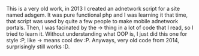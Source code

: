 This is a very old work, in 2013 I created an adnetwork script for a site named adsgem. It was pure functional php and I was learning it that time, that script was used by quite a few people to make mobile adnetwork portals.
Then, I was facinated by the -> thing in a lot of code that I read, so I tried to learn it. Without understanding what OOP is, I just did this one for style :P, like -> means cool dev :P. 
Anyways, very old code from 2014, surprisingly still works :D.
